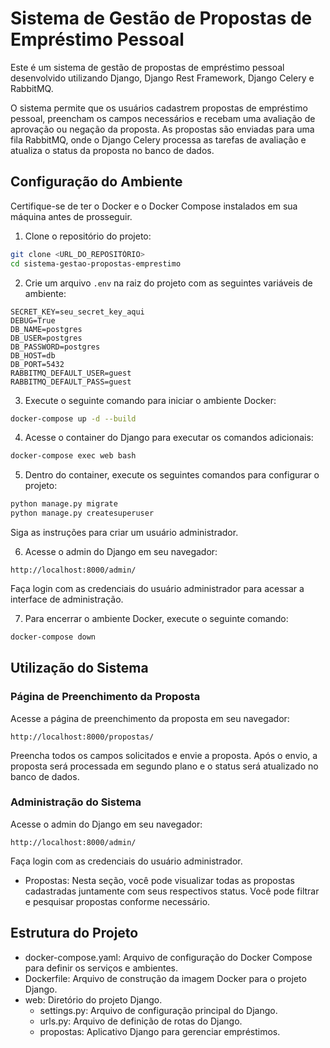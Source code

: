 # Sistema de Gestão de Propostas de Empréstimo Pessoal

Este é um sistema de gestão de propostas de empréstimo pessoal desenvolvido utilizando Django, Django Rest Framework, Django Celery e RabbitMQ.

O sistema permite que os usuários cadastrem propostas de empréstimo pessoal, preencham os campos necessários e recebam uma avaliação de aprovação ou negação da proposta. As propostas são enviadas para uma fila RabbitMQ, onde o Django Celery processa as tarefas de avaliação e atualiza o status da proposta no banco de dados.

## Configuração do Ambiente

Certifique-se de ter o Docker e o Docker Compose instalados em sua máquina antes de prosseguir.

1. Clone o repositório do projeto:

```bash
git clone <URL_DO_REPOSITÓRIO>
cd sistema-gestao-propostas-emprestimo
```

2. Crie um arquivo `.env` na raiz do projeto com as seguintes variáveis de ambiente:

```plaintext
SECRET_KEY=seu_secret_key_aqui
DEBUG=True
DB_NAME=postgres
DB_USER=postgres
DB_PASSWORD=postgres
DB_HOST=db
DB_PORT=5432
RABBITMQ_DEFAULT_USER=guest
RABBITMQ_DEFAULT_PASS=guest
```

3. Execute o seguinte comando para iniciar o ambiente Docker:

```bash
docker-compose up -d --build
```

4. Acesse o container do Django para executar os comandos adicionais:

```bash
docker-compose exec web bash
```

5. Dentro do container, execute os seguintes comandos para configurar o projeto:

```bash
python manage.py migrate
python manage.py createsuperuser
```

Siga as instruções para criar um usuário administrador.

6. Acesse o admin do Django em seu navegador:

```
http://localhost:8000/admin/
```

Faça login com as credenciais do usuário administrador para acessar a interface de administração.

7. Para encerrar o ambiente Docker, execute o seguinte comando:

```bash
docker-compose down
```

## Utilização do Sistema

### Página de Preenchimento da Proposta

Acesse a página de preenchimento da proposta em seu navegador:

```
http://localhost:8000/propostas/
```

Preencha todos os campos solicitados e envie a proposta. Após o envio, a proposta será processada em segundo plano e o status será atualizado no banco de dados.

### Administração do Sistema

Acesse o admin do Django em seu navegador:

```
http://localhost:8000/admin/
```

Faça login com as credenciais do usuário administrador.

- Propostas: Nesta seção, você pode visualizar todas as propostas cadastradas juntamente com seus respectivos status. Você pode filtrar e pesquisar propostas conforme necessário.

## Estrutura do Projeto

- docker-compose.yaml: Arquivo de configuração do Docker Compose para definir os serviços e ambientes.
- Dockerfile: Arquivo de construção da imagem Docker para o projeto Django.
- web: Diretório do projeto Django.
  - settings.py: Arquivo de configuração principal do Django.
  - urls.py: Arquivo de definição de rotas do Django.
  - propostas: Aplicativo Django para gerenciar empréstimos.

